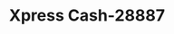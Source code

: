 ---
f_zip-code: 49707
f_state-code: MI
title: Xpress Cash-28887
f_phone: 989-354-0130
f_city-only: Alpena
f_address: 2207 Us Highway 23 S Alpena
f_location-unique-id: '28887'
slug: xpress-cash-28887
updated-on: '2024-05-30T13:46:58.046Z'
created-on: '2024-05-30T13:36:59.803Z'
published-on: '2024-05-30T13:54:32.469Z'
f_city-state: cms/city/alpena-mi.md
f_company: cms/company/xpress-cash.md
f_state: cms/state/michigan.md
layout: '[payday-loan].html'
tags: payday-loan
---